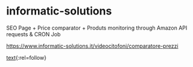 # informatic-solutions
SEO Page + Price comparator + Produts monitoring through Amazon API requests & CRON Job

https://www.informatic-solutions.it/videocitofoni/comparatore-prezzi 

[text](https://www.informatic-solutions.it/videocitofoni/comparatore-prezzi){:rel=follow}